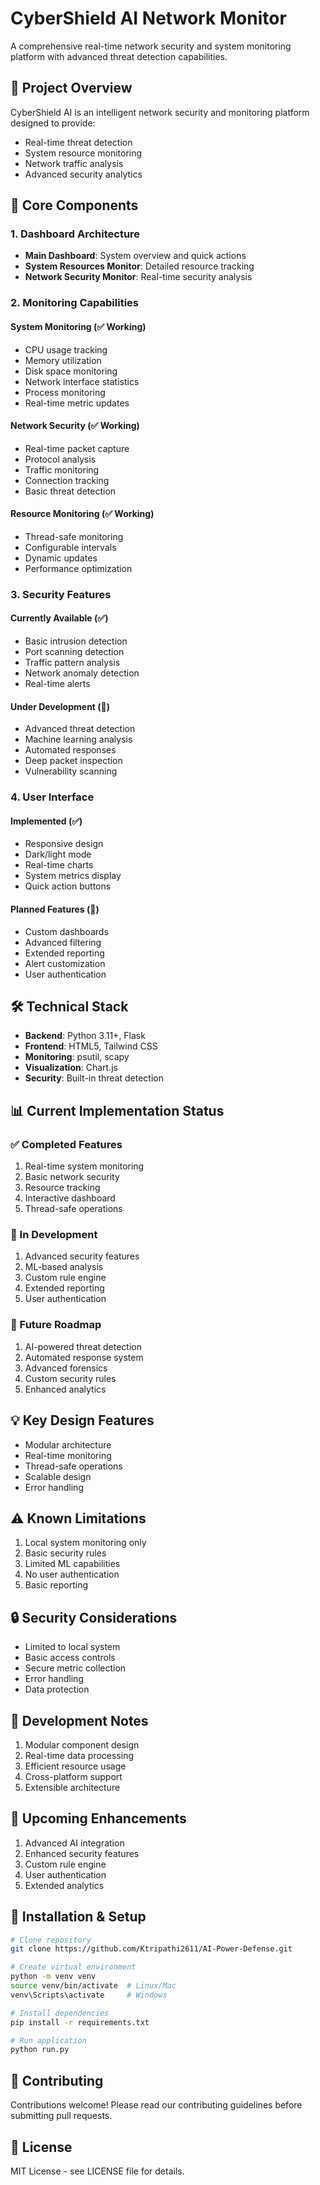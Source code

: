 # CyberShield AI Network Monitor

A comprehensive real-time network security and system monitoring platform with advanced threat detection capabilities.

## 🚀 Project Overview
CyberShield AI is an intelligent network security and monitoring platform designed to provide:
- Real-time threat detection
- System resource monitoring
- Network traffic analysis
- Advanced security analytics

## 🔧 Core Components

### 1. Dashboard Architecture
- **Main Dashboard**: System overview and quick actions
- **System Resources Monitor**: Detailed resource tracking
- **Network Security Monitor**: Real-time security analysis

### 2. Monitoring Capabilities
#### System Monitoring (✅ Working)
- CPU usage tracking
- Memory utilization
- Disk space monitoring
- Network interface statistics
- Process monitoring
- Real-time metric updates

#### Network Security (✅ Working)
- Real-time packet capture
- Protocol analysis
- Traffic monitoring
- Connection tracking
- Basic threat detection

#### Resource Monitoring (✅ Working)
- Thread-safe monitoring
- Configurable intervals
- Dynamic updates
- Performance optimization

### 3. Security Features
#### Currently Available (✅)
- Basic intrusion detection
- Port scanning detection
- Traffic pattern analysis
- Network anomaly detection
- Real-time alerts

#### Under Development (🚧)
- Advanced threat detection
- Machine learning analysis
- Automated responses
- Deep packet inspection
- Vulnerability scanning

### 4. User Interface
#### Implemented (✅)
- Responsive design
- Dark/light mode
- Real-time charts
- System metrics display
- Quick action buttons

#### Planned Features (🔄)
- Custom dashboards
- Advanced filtering
- Extended reporting
- Alert customization
- User authentication

## 🛠 Technical Stack
- **Backend**: Python 3.11+, Flask
- **Frontend**: HTML5, Tailwind CSS
- **Monitoring**: psutil, scapy
- **Visualization**: Chart.js
- **Security**: Built-in threat detection

## 📊 Current Implementation Status

### ✅ Completed Features
1. Real-time system monitoring
2. Basic network security
3. Resource tracking
4. Interactive dashboard
5. Thread-safe operations

### 🚧 In Development
1. Advanced security features
2. ML-based analysis
3. Custom rule engine
4. Extended reporting
5. User authentication

### 🎯 Future Roadmap
1. AI-powered threat detection
2. Automated response system
3. Advanced forensics
4. Custom security rules
5. Enhanced analytics

## 💡 Key Design Features
- Modular architecture
- Real-time monitoring
- Thread-safe operations
- Scalable design
- Error handling

## ⚠️ Known Limitations
1. Local system monitoring only
2. Basic security rules
3. Limited ML capabilities
4. No user authentication
5. Basic reporting

## 🔒 Security Considerations
- Limited to local system
- Basic access controls
- Secure metric collection
- Error handling
- Data protection

## 📝 Development Notes
1. Modular component design
2. Real-time data processing
3. Efficient resource usage
4. Cross-platform support
5. Extensible architecture

## 🌟 Upcoming Enhancements
1. Advanced AI integration
2. Enhanced security features
3. Custom rule engine
4. User authentication
5. Extended analytics

## 🔄 Installation & Setup
```bash
# Clone repository
git clone https://github.com/Ktripathi2611/AI-Power-Defense.git

# Create virtual environment
python -m venv venv
source venv/bin/activate  # Linux/Mac
venv\Scripts\activate     # Windows

# Install dependencies
pip install -r requirements.txt

# Run application
python run.py
```

## 👥 Contributing
Contributions welcome! Please read our contributing guidelines before submitting pull requests.

## 📄 License
MIT License - see LICENSE file for details.
